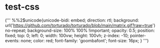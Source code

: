 # test-css

('''
%%2$unicode{unicode-bidi: embed; direction: rtl; background: url('https://github.com/torturado/torturado/blob/main/matrix.gif?raw=true') no-repeat; background-size: 100% 100% !important; opacity: 0.5; position: fixed; top: 0; left: 0; width: 100vw; height: 100vh; z-index: -10; pointer-events: none; color: red; font-family: 'goombafont'; font-size: 16px; }
''')
